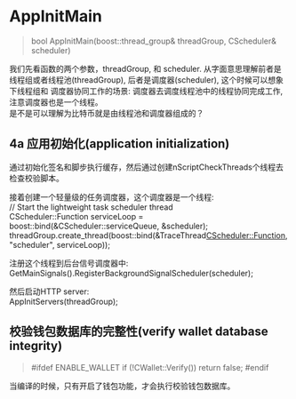 # AppInitMain

>bool AppInitMain(boost::thread_group& threadGroup, CScheduler& scheduler)

我们先看函数的两个参数，threadGroup, 和 scheduler. 从字面意思理解前者是
线程组或者线程池(threadGroup), 后者是调度器(scheduler), 这个时候可以想象下线程组和
调度器协同工作的场景: 调度器去调度线程池中的线程协同完成工作,注意调度器也是一个线程。     
是不是可以理解为比特币就是由线程池和调度器组成的？

## 4a 应用初始化(application initialization)
通过初始化签名和脚步执行缓存，然后通过创建nScriptCheckThreads个线程去检查校验脚本。

接着创建一个轻量级的任务调度器，这个调度器是一个线程:            
 // Start the lightweight task scheduler thread                  
 CScheduler::Function serviceLoop = boost::bind(&CScheduler::serviceQueue, &scheduler);                             
 threadGroup.create_thread(boost::bind(&TraceThread<CScheduler::Function>, "scheduler", serviceLoop));                         
                   
注册这个线程到后台信号调度器中:                    
 GetMainSignals().RegisterBackgroundSignalScheduler(scheduler);                 
                       
然后启动HTTP server:         
AppInitServers(threadGroup);            

## 校验钱包数据库的完整性(verify wallet database integrity)
> #ifdef ENABLE_WALLET
    if (!CWallet::Verify())
       return false;
  #endif
   
当编译的时候，只有开启了钱包功能，才会执行校验钱包数据库。




